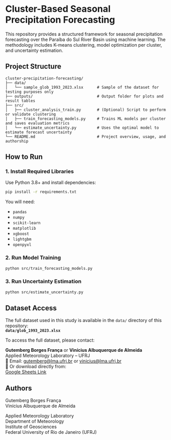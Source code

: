 
# Cluster-Based Seasonal Precipitation Forecasting

This repository provides a structured framework for seasonal precipitation forecasting over the Paraíba do Sul River Basin using machine learning. The methodology includes K-means clustering, model optimization per cluster, and uncertainty estimation.

## Project Structure

```
cluster-precipitation-forecasting/
├── data/
│   └── sample_glob_1993_2023.xlsx      # Sample of the dataset for testing purposes only
├── outputs/                            # Output folder for plots and result tables
├── src/
│   ├── cluster_analysis_train.py       # (Optional) Script to perform or validate clustering
│   ├── train_forecasting_models.py     # Trains ML models per cluster and saves evaluation metrics
│   └── estimate_uncertainty.py         # Uses the optimal model to estimate forecast uncertainty
└── README.md                           # Project overview, usage, and authorship
```

## How to Run

### 1. Install Required Libraries

Use Python 3.8+ and install dependencies:

```bash
pip install -r requirements.txt
```

You will need:
- `pandas`
- `numpy`
- `scikit-learn`
- `matplotlib`
- `xgboost`
- `lightgbm`
- `openpyxl`

### 2. Run Model Training

```bash
python src/train_forecasting_models.py
```

### 3. Run Uncertainty Estimation

```bash
python src/estimate_uncertainty.py
```

## Dataset Access

The full dataset used in this study is available in the `data/` directory of this repository:  
**`data/glob_1993_2023.xlsx`**

To access the full dataset, please contact:

**Gutemberg Borges França** or **Vinícius Albuquerque de Almeida**  
Applied Meteorology Laboratory – UFRJ  
📧 Email: gutemberg@lma.ufrj.br or vinicius@lma.ufrj.br  
🔗 Or download directly from:  
[Google Sheets Link](https://docs.google.com/spreadsheets/d/1IoyKQdPh0c8k3GqzhwiZh1vucIjmvi5j/edit?usp=drive_link&ouid=102911351625129185133&rtpof=true&sd=true)

## Authors

Gutemberg Borges França  
Vinícius Albuquerque de Almeida

Applied Meteorology Laboratory  
Department of Meteorology  
Institute of Geosciences  
Federal University of Rio de Janeiro (UFRJ)
